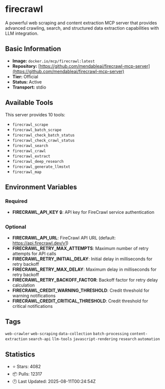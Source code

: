 # firecrawl

A powerful web scraping and content extraction MCP server that provides advanced crawling, search, and structured data extraction capabilities with LLM integration.

## Basic Information

- **Image:** `docker.io/mcp/firecrawl:latest`
- **Repository:** [https://github.com/mendableai/firecrawl-mcp-server](https://github.com/mendableai/firecrawl-mcp-server)
- **Tier:** Official
- **Status:** Active
- **Transport:** stdio

## Available Tools

This server provides 10 tools:

- `firecrawl_scrape`
- `firecrawl_batch_scrape`
- `firecrawl_check_batch_status`
- `firecrawl_check_crawl_status`
- `firecrawl_search`
- `firecrawl_crawl`
- `firecrawl_extract`
- `firecrawl_deep_research`
- `firecrawl_generate_llmstxt`
- `firecrawl_map`

## Environment Variables

### Required

- **FIRECRAWL_API_KEY** 🔒: API key for FireCrawl service authentication

### Optional

- **FIRECRAWL_API_URL**: FireCrawl API URL (default: https://api.firecrawl.dev/v1)
- **FIRECRAWL_RETRY_MAX_ATTEMPTS**: Maximum number of retry attempts for API calls
- **FIRECRAWL_RETRY_INITIAL_DELAY**: Initial delay in milliseconds for retry backoff
- **FIRECRAWL_RETRY_MAX_DELAY**: Maximum delay in milliseconds for retry backoff
- **FIRECRAWL_RETRY_BACKOFF_FACTOR**: Backoff factor for retry delay calculation
- **FIRECRAWL_CREDIT_WARNING_THRESHOLD**: Credit threshold for warning notifications
- **FIRECRAWL_CREDIT_CRITICAL_THRESHOLD**: Credit threshold for critical notifications

## Tags

`web-crawler` `web-scraping` `data-collection` `batch-processing` `content-extraction` `search-api` `llm-tools` `javascript-rendering` `research` `automation` 

## Statistics

- ⭐ Stars: 4082
- 📦 Pulls: 12317
- 🕐 Last Updated: 2025-08-11T00:24:54Z
